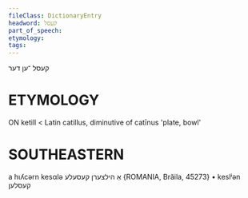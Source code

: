 ```yaml
---
fileClass: DictionaryEntry
headword: קעסל
part_of_speech: 
etymology: 
tags: 
---
```

קעסל
־ען
דער

ETYMOLOGY
===========
ON ketill < Latin catillus, diminutive of catīnus 'plate, bowl'

SOUTHEASTERN
==============

a hɩʎcərn kesαlə אַ הילצערן קעסעלע {ROMANIA, Brăila, 45273}
	•	keslʲən קעסלען

